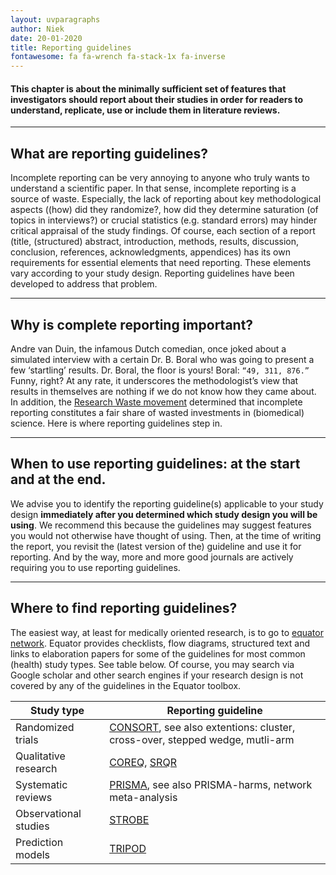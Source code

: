```yaml
---
layout: uvparagraphs
author: Niek
date: 20-01-2020
title: Reporting guidelines
fontawesome: fa fa-wrench fa-stack-1x fa-inverse 
---
```


#### This chapter is about the minimally sufficient set of features that investigators should report about their studies in order for readers to understand, replicate, use or include them in literature reviews.

---

## What are reporting guidelines?
Incomplete reporting can be very annoying to anyone who truly wants to understand a scientific paper. In that sense, incomplete reporting is a source of waste. Especially, the lack of reporting about key methodological aspects ((how) did they randomize?, how did they determine saturation (of topics in interviews?) or crucial statistics (e.g. standard errors) may hinder critical appraisal of the study findings. Of course, each section of a report (title, (structured) abstract, introduction, methods, results, discussion, conclusion, references, acknowledgments, appendices) has its own requirements for essential elements that need reporting. These elements vary according to your study design. Reporting guidelines have been developed to address that problem. 

---

## Why is complete reporting important?
Andre van Duin, the infamous Dutch comedian, once joked about a simulated interview with a certain Dr. B. Boral who was going to present a few ‘startling’ results. Dr. Boral, the floor is yours! Boral: ``` “49, 311, 876.” ``` Funny, right? At any rate, it underscores the methodologist’s view that results in themselves are nothing if we do not know how they came about. In addition, the [Research Waste movement](https://www.sciencedirect.com/science/article/pii/S0140673609603299?via%3Dihub) determined that incomplete reporting constitutes a fair share of wasted investments in (biomedical) science. Here is where reporting guidelines step in.

---

## When to use reporting guidelines: at the start and at the end.
We advise you to identify the reporting guideline(s) applicable to your study design **immediately after you determined which study design you will be using**. We recommend this because the guidelines may suggest features you would not otherwise have thought of using. Then, at the time of writing the report, you revisit the (latest version of the) guideline and use it for reporting. And by the way, more and more good journals are actively requiring you to use reporting guidelines.

---

## Where to find reporting guidelines?
The easiest way, at least for medically oriented research, is to go to [equator network](https://www.equator-network.org/).
Equator provides checklists, flow diagrams, structured text and links to elaboration papers for some of the guidelines for most common (health) study types. See table below. Of course, you may search via Google scholar and other search engines if your research design is not covered by any of the guidelines in the Equator toolbox. 

<table class="table">
    <thead>
      <tr>
        <th>Study type</th>
        <th>Reporting guideline</th>
      </tr>
    </thead>
    <tbody>
      <tr>
        <td>Randomized trials</td>
        <td><a href="http://www.equator-network.org/reporting-guidelines/consort/" target="_blank">CONSORT</a>, see also extentions: cluster, cross-over, stepped wedge, mutli-arm</td>
      </tr>
      <tr>
        <td>Qualitative research</td>
        <td><a href="http://www.equator-network.org/reporting-guidelines/coreq/" target="_blank">COREQ</a>, <a href="http://www.equator-network.org/reporting-guidelines/srqr/" target="_blank">SRQR</a></td>
      </tr>
      <tr>
        <td>Systematic reviews</td>
        <td><a href="http://www.equator-network.org/reporting-guidelines/prisma/" target="_blank">PRISMA</a>, see also PRISMA-harms, network meta-analysis</td>
      </tr>
      <tr>
        <td>Observational studies</td>  
		<td><a href="http://www.equator-network.org/reporting-guidelines/strobe/" target="_blank">STROBE</a></td> 
      </tr>
      <tr>
        <td>Prediction models</td>  
		<td><a href="https://www.equator-network.org/reporting-guidelines/tripod-statement/" target="_blank">TRIPOD</a></td> 
      </tr>
    </tbody>
</table>
